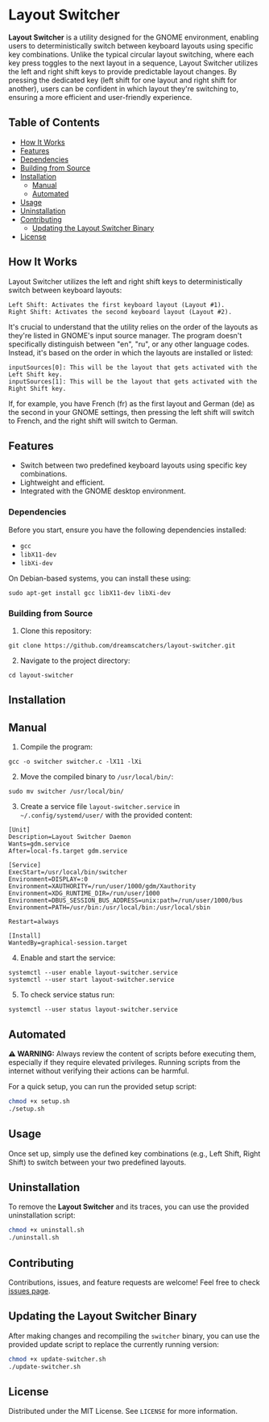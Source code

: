 # Layout Switcher

**Layout Switcher** is a utility designed for the GNOME environment, enabling users to deterministically switch between keyboard layouts using specific key combinations. Unlike the typical circular layout switching, where each key press toggles to the next layout in a sequence, Layout Switcher utilizes the left and right shift keys to provide predictable layout changes. By pressing the dedicated key (left shift for one layout and right shift for another), users can be confident in which layout they're switching to, ensuring a more efficient and user-friendly experience.

## Table of Contents

- [How It Works](#howitworks)
- [Features](#features)
- [Dependencies](#dependencies)
- [Building from Source](#building-from-source)
- [Installation](#installation)
  - [Manual](#manual)
  - [Automated](#automated)
- [Usage](#usage)
- [Uninstallation](#uninstallation)
- [Contributing](#contributing)
  - [Updating the Layout Switcher Binary](#contributing)
- [License](#license)

## How It Works

Layout Switcher utilizes the left and right shift keys to deterministically switch between keyboard layouts:

    Left Shift: Activates the first keyboard layout (Layout #1).
    Right Shift: Activates the second keyboard layout (Layout #2).

It's crucial to understand that the utility relies on the order of the layouts as they're listed in GNOME's input source manager. The program doesn't specifically distinguish between "en", "ru", or any other language codes. Instead, it's based on the order in which the layouts are installed or listed:

    inputSources[0]: This will be the layout that gets activated with the Left Shift key.
    inputSources[1]: This will be the layout that gets activated with the Right Shift key.

If, for example, you have French (fr) as the first layout and German (de) as the second in your GNOME settings, then pressing the left shift will switch to French, and the right shift will switch to German.

## Features

- Switch between two predefined keyboard layouts using specific key combinations.
- Lightweight and efficient.
- Integrated with the GNOME desktop environment.

### Dependencies

Before you start, ensure you have the following dependencies installed:

- `gcc`
- `libX11-dev`
- `libXi-dev`

On Debian-based systems, you can install these using:

```
sudo apt-get install gcc libX11-dev libXi-dev
```

### Building from Source

1. Clone this repository:
```
git clone https://github.com/dreamscatchers/layout-switcher.git
```

2. Navigate to the project directory:
```
cd layout-switcher
```


## Installation
## Manual

1. Compile the program:
```
gcc -o switcher switcher.c -lX11 -lXi
```

2. Move the compiled binary to `/usr/local/bin/`:
```
sudo mv switcher /usr/local/bin/
```

3. Create a service file `layout-switcher.service` in `~/.config/systemd/user/` with the provided content:

```
[Unit]
Description=Layout Switcher Daemon
Wants=gdm.service
After=local-fs.target gdm.service

[Service]
ExecStart=/usr/local/bin/switcher
Environment=DISPLAY=:0
Environment=XAUTHORITY=/run/user/1000/gdm/Xauthority
Environment=XDG_RUNTIME_DIR=/run/user/1000
Environment=DBUS_SESSION_BUS_ADDRESS=unix:path=/run/user/1000/bus
Environment=PATH=/usr/bin:/usr/local/bin:/usr/local/sbin

Restart=always

[Install]
WantedBy=graphical-session.target
```

4. Enable and start the service:

```
systemctl --user enable layout-switcher.service
systemctl --user start layout-switcher.service
```

5. To check service status run:

```
systemctl --user status layout-switcher.service
```

## Automated
**⚠️ WARNING:** Always review the content of scripts before executing them, especially if they require elevated privileges. Running scripts from the internet without verifying their actions can be harmful.

For a quick setup, you can run the provided setup script:

```bash
chmod +x setup.sh
./setup.sh
```


## Usage

Once set up, simply use the defined key combinations (e.g., Left Shift, Right Shift) to switch between your two predefined layouts.

## Uninstallation

To remove the **Layout Switcher** and its traces, you can use the provided uninstallation script:

```bash
chmod +x uninstall.sh
./uninstall.sh
```
## Contributing

Contributions, issues, and feature requests are welcome! Feel free to check [issues page](https://github.com/dreamscatchers/layout-switcher/issues).

## Updating the Layout Switcher Binary

After making changes and recompiling the `switcher` binary, you can use the provided update script to replace the currently running version:

```bash
chmod +x update-switcher.sh
./update-switcher.sh
```

## License

Distributed under the MIT License. See `LICENSE` for more information.
